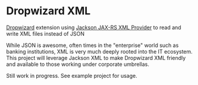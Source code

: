 Dropwizard XML
==============

[Dropwizard](https://github.com/dropwizard/dropwizard) extension using [Jackson JAX-RS XML Provider](https://github.com/FasterXML/jackson-jaxrs-xml-provider) to read and write XML files instead of JSON

While JSON is awesome, often times in the "enterprise" world such as banking institutions, XML is very much deeply rooted into the IT ecosystem. This project will leverage Jackson XML to make Dropwizard XML friendly and available to those working under corporate umbrellas.

Still work in progress. See example project for usage.
